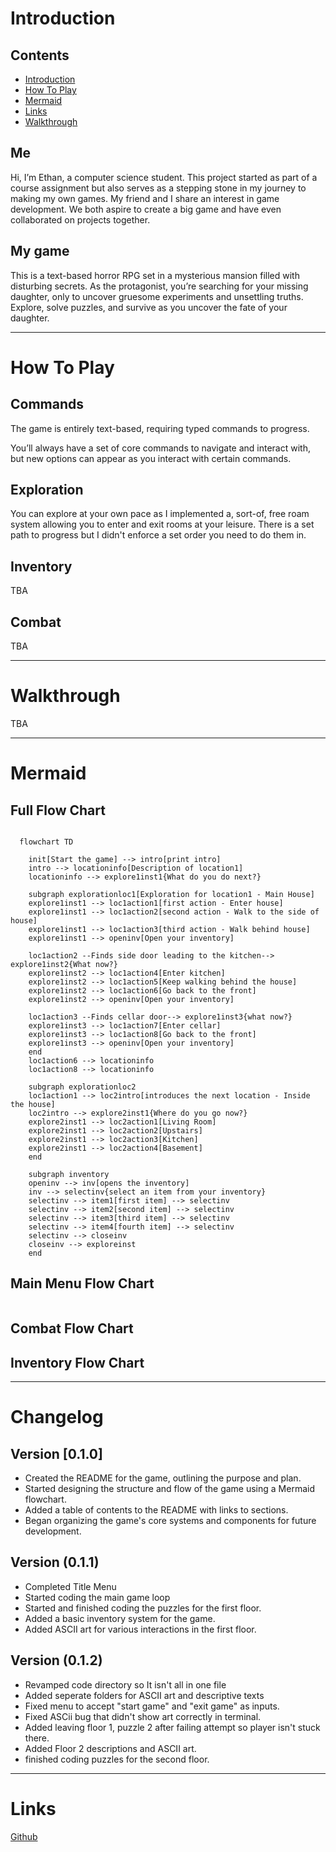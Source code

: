 # Introduction

## Contents
- [Introduction](#introduction)
- [How To Play](#how-to-play)
- [Mermaid](#mermaid)
- [Links](#links)
- [Walkthrough](#walkthrough)

## Me
Hi, I’m Ethan, a computer science student. This project started as part of a course assignment but also serves as a stepping stone in my journey to making my own games. My friend and I share an interest in game development. We both aspire to create a big game and have even collaborated on projects together.

## My game
This is a text-based horror RPG set in a mysterious mansion filled with disturbing secrets. As the protagonist, you’re searching for your missing daughter, only to uncover gruesome experiments and unsettling truths. Explore, solve puzzles, and survive as you uncover the fate of your daughter.

---

# How To Play

## Commands

The game is entirely text-based, requiring typed commands to progress.

You’ll always have a set of core commands to navigate and interact with, but new options can appear as you interact with certain commands.

## Exploration

You can explore at your own pace as I implemented a, sort-of, free roam system allowing you to enter and exit rooms at your leisure. There is a set path to progress but I didn't enforce a set order you need to do them in. 

## Inventory

TBA

## Combat 

TBA

---

# Walkthrough

TBA

---

# Mermaid

## Full Flow Chart
```mermaid

  flowchart TD

    init[Start the game] --> intro[print intro]
    intro --> locationinfo[Description of location1]
    locationinfo --> explore1inst1{What do you do next?}

    subgraph explorationloc1[Exploration for location1 - Main House]
    explore1inst1 --> loc1action1[first action - Enter house]
    explore1inst1 --> loc1action2[second action - Walk to the side of house]
    explore1inst1 --> loc1action3[third action - Walk behind house]
    explore1inst1 --> openinv[Open your inventory]

    loc1action2 --Finds side door leading to the kitchen--> explore1inst2{What now?}
    explore1inst2 --> loc1action4[Enter kitchen]
    explore1inst2 --> loc1action5[Keep walking behind the house]
    explore1inst2 --> loc1action6[Go back to the front]
    explore1inst2 --> openinv[Open your inventory]

    loc1action3 --Finds cellar door--> explore1inst3{what now?}
    explore1inst3 --> loc1action7[Enter cellar]
    explore1inst3 --> loc1action8[Go back to the front]
    explore1inst3 --> openinv[Open your inventory]
    end
    loc1action6 --> locationinfo
    loc1action8 --> locationinfo

    subgraph explorationloc2
    loc1action1 --> loc2intro[introduces the next location - Inside the house]
    loc2intro --> explore2inst1{Where do you go now?}
    explore2inst1 --> loc2action1[Living Room]
    explore2inst1 --> loc2action2[Upstairs]
    explore2inst1 --> loc2action3[Kitchen]
    explore2inst1 --> loc2action4[Basement]
    end

    subgraph inventory
    openinv --> inv[opens the inventory]
    inv --> selectinv{select an item from your inventory}
    selectinv --> item1[first item] --> selectinv
    selectinv --> item2[second item] --> selectinv
    selectinv --> item3[third item] --> selectinv
    selectinv --> item4[fourth item] --> selectinv
    selectinv --> closeinv
    closeinv --> exploreinst
    end
```

## Main Menu Flow Chart
```
```

## Combat Flow Chart

## Inventory Flow Chart

---

# Changelog

## Version [0.1.0]

- Created the README for the game, outlining the purpose and plan.
- Started designing the structure and flow of the game using a Mermaid flowchart.
- Added a table of contents to the README with links to sections.
- Began organizing the game's core systems and components for future development.

## Version (0.1.1)

- Completed Title Menu
- Started coding the main game loop
- Started and finished coding the puzzles for the first floor.
- Added a basic inventory system for the game.
- Added ASCII art for various interactions in the first floor.

## Version (0.1.2)
- Revamped code directory so It isn't all in one file
- Added seperate folders for ASCII art and descriptive texts
- Fixed menu to accept "start game" and "exit game" as inputs.
- Fixed ASCii bug that didn't show art correctly in terminal.
- Added leaving floor 1, puzzle 2 after failing attempt so player isn't stuck there.
- Added Floor 2 descriptions and ASCII art.
- finished coding puzzles for the second floor.


---

# Links

[Github](https://github.com/EthanAlistair)